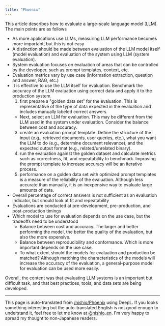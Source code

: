 ```yaml
---
title: "Phoenix"
---
```


This article describes how to evaluate a large-scale language model (LLM). The main points are as follows
- As more applications use LLMs, measuring LLM performance becomes more important, but this is not easy
- A distinction should be made between evaluation of the LLM model itself (model evaluation) and evaluation of the system using LLM (system evaluation).
- System evaluation focuses on evaluation of areas that can be controlled by the developer, such as prompt templates, context, etc.
- Evaluation metrics vary by use case (information extraction, question and answer, RAG, etc.)
- It is effective to use the LLM itself for evaluation. Benchmark the accuracy of the LLM evaluation using correct data and apply it to the production system.
    1. first prepare a "golden data set" for the evaluation. This is representative of the type of data expected in the evaluation and includes manually labeled correct answers.
    - Next, select an LLM for evaluation. This may be different from the LLM used in the system under evaluation. Consider the balance between cost and accuracy.
    3. create an evaluation prompt template. Define the structure of the input (e.g., retrieved documents, user queries, etc.), what you want the LLM to do (e.g., determine document relevance), and the expected output format (e.g., related/unrelated binary).
    4. run the evaluation against the golden dataset and calculate metrics such as correctness, fit, and repeatability to benchmark. Improving the prompt template to increase accuracy will be an iterative process.
    5. performance on a golden data set with optimized prompt templates is a measure of the reliability of the evaluation. Although less accurate than manually, it is an inexpensive way to evaluate large amounts of data.
- Overall percentage of correct answers is not sufficient as an evaluation indicator, but should look at fit and repeatability
- Evaluations are conducted at pre-development, pre-production, and post-production timings
- Which model to use for evaluation depends on the use case, but the tradeoffs need to be understood
    - Balance between cost and accuracy. The larger and better performing the model, the better the quality of the evaluation, but also the more expensive.
    - Balance between reproducibility and conformance. Which is more important depends on the use case.
    - To what extent should the models for evaluation and production be matched? Although matching the characteristics of the models will increase the accuracy of the evaluation, a general-purpose model for evaluation can be used more easily.

Overall, the content was that evaluating LLM systems is an important but difficult task, and that best practices, tools, and data sets are being developed.

---
This page is auto-translated from [/nishio/Phoenix](https://scrapbox.io/nishio/Phoenix) using DeepL. If you looks something interesting but the auto-translated English is not good enough to understand it, feel free to let me know at [@nishio_en](https://twitter.com/nishio_en). I'm very happy to spread my thought to non-Japanese readers.